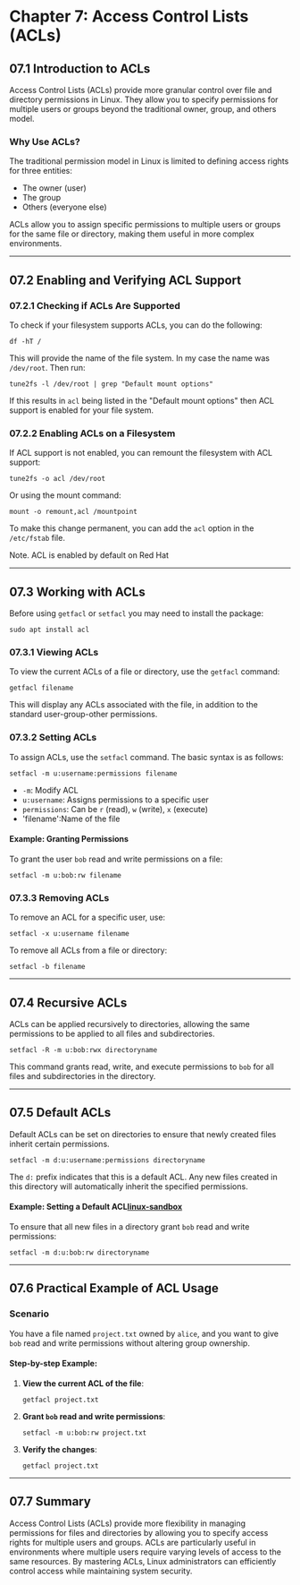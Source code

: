 # Chapter 7: Access Control Lists (ACLs)

## 07.1 Introduction to ACLs
Access Control Lists (ACLs) provide more granular control over file and directory permissions in Linux. They allow you to specify permissions for multiple users or groups beyond the traditional owner, group, and others model.

### Why Use ACLs?
The traditional permission model in Linux is limited to defining access rights for three entities: 
- The owner (user)
- The group
- Others (everyone else)

ACLs allow you to assign specific permissions to multiple users or groups for the same file or directory, making them useful in more complex environments.

---

## 07.2 Enabling and Verifying ACL Support

### 07.2.1 Checking if ACLs Are Supported
To check if your filesystem supports ACLs, you can do the following:

`df -hT /`

This will provide the name of the file system. In my case the name was `/dev/root`. Then run:

`tune2fs -l /dev/root | grep "Default mount options"`

If this results in `acl` being listed in the "Default mount options" then ACL support is enabled for your file system.


### 07.2.2 Enabling ACLs on a Filesystem
If ACL support is not enabled, you can remount the filesystem with ACL support:

`tune2fs -o acl /dev/root`

Or using the mount command:

`mount -o remount,acl /mountpoint`

To make this change permanent, you can add the `acl` option in the `/etc/fstab` file.

Note. ACL is enabled by default on Red Hat

---

## 07.3 Working with ACLs

Before using `getfacl` or `setfacl` you may need to install the package:

`sudo apt install acl`

### 07.3.1 Viewing ACLs
To view the current ACLs of a file or directory, use the `getfacl` command:

`getfacl filename`

This will display any ACLs associated with the file, in addition to the standard user-group-other permissions.

### 07.3.2 Setting ACLs
To assign ACLs, use the `setfacl` command. The basic syntax is as follows:

`setfacl -m u:username:permissions filename`

- `-m`: Modify ACL
- `u:username`: Assigns permissions to a specific user
- `permissions`: Can be `r` (read), `w` (write), `x` (execute)
- 'filename':Name of the file

#### Example: Granting Permissions
To grant the user `bob` read and write permissions on a file:

`setfacl -m u:bob:rw filename`

### 07.3.3 Removing ACLs
To remove an ACL for a specific user, use:

`setfacl -x u:username filename`

To remove all ACLs from a file or directory:

`setfacl -b filename`

---

## 07.4 Recursive ACLs
ACLs can be applied recursively to directories, allowing the same permissions to be applied to all files and subdirectories.

`setfacl -R -m u:bob:rwx directoryname`

This command grants read, write, and execute permissions to `bob` for all files and subdirectories in the directory.

---

## 07.5 Default ACLs
Default ACLs can be set on directories to ensure that newly created files inherit certain permissions.

`setfacl -m d:u:username:permissions directoryname`

The `d:` prefix indicates that this is a default ACL. Any new files created in this directory will automatically inherit the specified permissions.

#### Example: Setting a Default ACL[linux-sandbox](../../../linux-sandbox)
To ensure that all new files in a directory grant `bob` read and write permissions:

`setfacl -m d:u:bob:rw directoryname`

---

## 07.6 Practical Example of ACL Usage

### Scenario
You have a file named `project.txt` owned by `alice`, and you want to give `bob` read and write permissions without altering group ownership.

#### Step-by-step Example:

1. **View the current ACL of the file**:

    `getfacl project.txt`

2. **Grant `bob` read and write permissions**:

    `setfacl -m u:bob:rw project.txt`

3. **Verify the changes**:

    `getfacl project.txt`

---

## 07.7 Summary
Access Control Lists (ACLs) provide more flexibility in managing permissions for files and directories by allowing you to specify access rights for multiple users and groups. ACLs are particularly useful in environments where multiple users require varying levels of access to the same resources. By mastering ACLs, Linux administrators can efficiently control access while maintaining system security.
